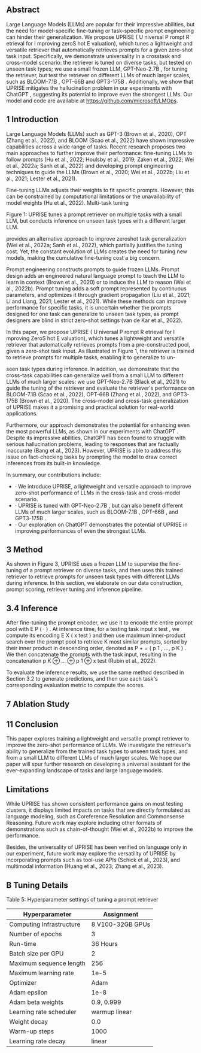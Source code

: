 ## Abstract

Large Language Models (LLMs) are popular for their impressive abilities, but the need for model-specific fine-tuning or task-specific prompt engineering can hinder their generalization. We propose UPRISE ( U niversal P rompt R etrieval for I mproving zeroS hot E valuation), which tunes a lightweight and versatile retriever that automatically retrieves prompts for a given zero-shot task input. Specifically, we demonstrate universality in a crosstask and cross-model scenario: the retriever is tuned on diverse tasks, but tested on unseen task types; we use a small frozen LLM, GPT-Neo-2.7B , for tuning the retriever, but test the retriever on different LLMs of much larger scales, such as BLOOM-7.1B , OPT-66B and GPT3-175B . Additionally, we show that UPRISE mitigates the hallucination problem in our experiments with ChatGPT , suggesting its potential to improve even the strongest LLMs. Our model and code are available at https://github.com/microsoft/LMOps.

## 1 Introduction

Large Language Models (LLMs) such as GPT-3 (Brown et al., 2020), OPT (Zhang et al., 2022), and BLOOM (Scao et al., 2022) have shown impressive capabilities across a wide range of tasks. Recent research proposes two main approaches to further improve their performance: fine-tuning LLMs to follow prompts (Hu et al., 2022; Houlsby et al., 2019; Zaken et al., 2022; Wei et al., 2022a; Sanh et al., 2022) and developing prompt engineering techniques to guide the LLMs (Brown et al., 2020; Wei et al., 2022b; Liu et al., 2021; Lester et al., 2021).

Fine-tuning LLMs adjusts their weights to fit specific prompts. However, this can be constrained by computational limitations or the unavailability of model weights (Hu et al., 2022). Multi-task tuning

Figure 1: UPRISE tunes a prompt retriever on multiple tasks with a small LLM, but conducts inference on unseen task types with a different larger LLM.

<!-- image -->

provides an alternative approach to improve zeroshot task generalization (Wei et al., 2022a; Sanh et al., 2022), which partially justifies the tuning cost. Yet, the constant evolution of LLMs creates the need for tuning new models, making the cumulative fine-tuning cost a big concern.

Prompt engineering constructs prompts to guide frozen LLMs. Prompt design adds an engineered natural language prompt to teach the LLM to learn in context (Brown et al., 2020) or to induce the LLM to reason (Wei et al., 2022b). Prompt tuning adds a soft prompt represented by continuous parameters, and optimizes it through gradient propagation (Liu et al., 2021; Li and Liang, 2021; Lester et al., 2021). While these methods can improve performance for specific tasks, it is uncertain whether the prompts designed for one task can generalize to unseen task types, as prompt designers are blind in strict zero-shot settings (van de Kar et al., 2022).

In this paper, we propose UPRISE ( U niversal P rompt R etrieval for I mproving ZeroS hot E valuation), which tunes a lightweight and versatile retriever that automatically retrieves prompts from a pre-constructed pool, given a zero-shot task input. As illustrated in Figure 1, the retriever is trained to retrieve prompts for multiple tasks, enabling it to generalize to un-

seen task types during inference. In addition, we demonstrate that the cross-task capabilities can generalize well from a small LLM to different LLMs of much larger scales: we use GPT-Neo-2.7B (Black et al., 2021) to guide the tuning of the retriever and evaluate the retriever's performance on BLOOM-7.1B (Scao et al., 2022), OPT-66B (Zhang et al., 2022), and GPT3-175B (Brown et al., 2020). The cross-model and cross-task generalization of UPRISE makes it a promising and practical solution for real-world applications.

Furthermore, our approach demonstrates the potential for enhancing even the most powerful LLMs, as shown in our experiments with ChatGPT . Despite its impressive abilities, ChatGPT has been found to struggle with serious hallucination problems, leading to responses that are factually inaccurate (Bang et al., 2023). However, UPRISE is able to address this issue on fact-checking tasks by prompting the model to draw correct inferences from its built-in knowledge.

In summary, our contributions include:

- · We introduce UPRISE, a lightweight and versatile approach to improve zero-shot performance of LLMs in the cross-task and cross-model scenario.
- · UPRISE is tuned with GPT-Neo-2.7B , but can also benefit different LLMs of much larger scales, such as BLOOM-7.1B , OPT-66B , and GPT3-175B .
- · Our exploration on ChatGPT demonstrates the potential of UPRISE in improving performances of even the strongest LLMs.

## 3 Method

As shown in Figure 3, UPRISE uses a frozen LLM to supervise the fine-tuning of a prompt retriever on diverse tasks, and then uses this trained retriever to retrieve prompts for unseen task types with different LLMs during inference. In this section, we elaborate on our data construction, prompt scoring, retriever tuning and inference pipeline.

## 3.4 Inference

After fine-tuning the prompt encoder, we use it to encode the entire prompt pool with E P ( · ) . At inference time, for a testing task input x test , we compute its encoding E X ( x test ) and then use maximum inner-product search over the prompt pool to retrieve K most similar prompts, sorted by their inner product in descending order, denoted as P + = ( p 1 , ..., p K ) . We then concatenate the prompts with the task input, resulting in the concatenation p K ⊕ ... ⊕ p 1 ⊕ x test (Rubin et al., 2022).

To evaluate the inference results, we use the same method described in Section 3.2 to generate predictions, and then use each task's corresponding evaluation metric to compute the scores.

## 7 Ablation Study



## 11 Conclusion

This paper explores training a lightweight and versatile prompt retriever to improve the zero-shot performance of LLMs. We investigate the retriever's ability to generalize from the trained task types to unseen task types, and from a small LLM to different LLMs of much larger scales. We hope our paper will spur further research on developing a universal assistant for the ever-expanding landscape of tasks and large language models.

## Limitations

While UPRISE has shown consistent performance gains on most testing clusters, it displays limited impacts on tasks that are directly formulated as language modeling, such as Coreference Resolution and Commonsense Reasoning. Future work may explore including other formats of demonstrations such as chain-of-thought (Wei et al., 2022b) to improve the performance.

Besides, the universality of UPRISE has been verified on language only in our experiment, future work may explore the versatility of UPRISE by incorporating prompts such as tool-use APIs (Schick et al., 2023), and multimodal information (Huang et al., 2023; Zhang et al., 2023).

## B Tuning Details

Table 5: Hyperparameter settings of tuning a prompt retriever

| Hyperparameter           | Assignment       |
|--------------------------|------------------|
| Computing Infrastructure | 8 V100-32GB GPUs |
| Number of epochs         | 3                |
| Run-time                 | 36 Hours         |
| Batch size per GPU       | 2                |
| Maximum sequence length  | 256              |
| Maximum learning rate    | 1e-5             |
| Optimizer                | Adam             |
| Adam epsilon             | 1e-8             |
| Adam beta weights        | 0.9, 0.999       |
| Learning rate scheduler  | warmup linear    |
| Weight decay             | 0.0              |
| Warm-up steps            | 1000             |
| Learning rate decay      | linear           |

